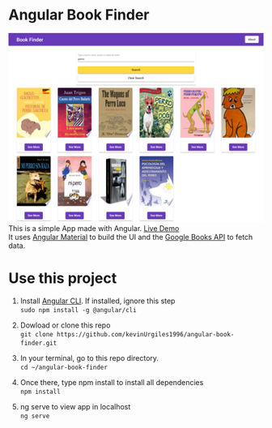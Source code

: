 # Angular Book Finder
![image](book.png)
This is a simple App made with Angular. [Live Demo](https://angular-book-finder.netlify.app/)\
It uses [Angular Material](https://material.angular.io/) to build the UI and the [Google Books API](https://developers.google.com/books) to fetch data.

# Use this project

1. Install [Angular CLI](https://cli.angular.io/). If installed, ignore this step \
   `sudo npm install -g @angular/cli`

1. Dowload or clone this repo \
   `git clone https://github.com/kevinUrgiles1996/angular-book-finder.git`
1. In your terminal, go to this repo directory. \
   `cd ~/angular-book-finder`
1. Once there, type npm install to install all dependencies \
   `npm install`
1. ng serve to view app in localhost\
   `ng serve`
